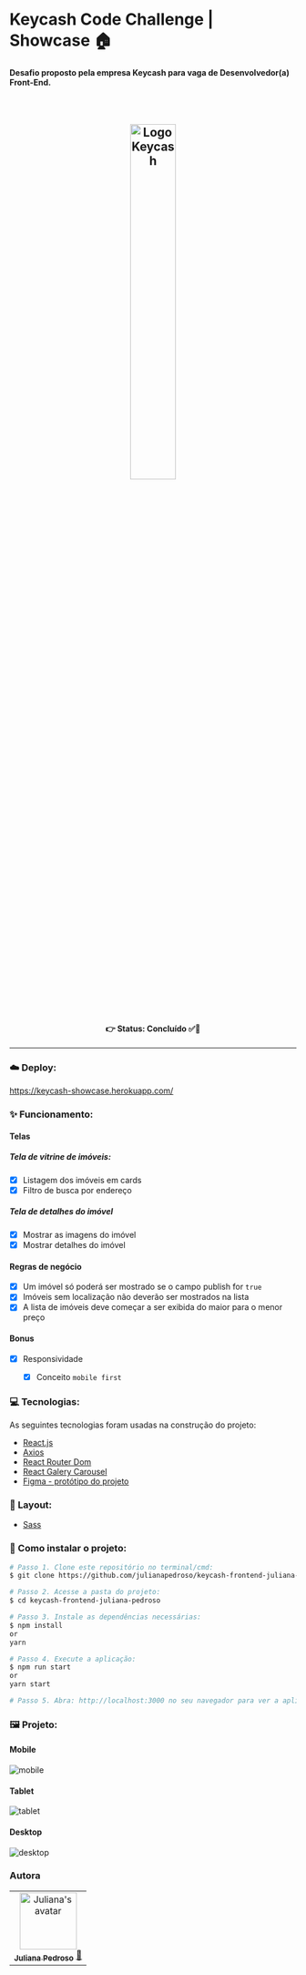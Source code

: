 # Keycash Code Challenge | Showcase 🏠
#### Desafio proposto pela empresa Keycash para vaga de Desenvolvedor(a) Front-End.
<br />

<h2 align='center'>
<img src="https://keycash.io/_nuxt/img/keycash_logo_header.5b27804.svg" width="40%" margin="2rem" alt="Logo Keycash"/>
</h2>

<h4 align='center'>
👉 Status: Concluído ✅👏
</h4>
<hr />

### ☁️ Deploy:
https://keycash-showcase.herokuapp.com/

### ✨ Funcionamento:
#### Telas
##### Tela de vitrine de imóveis:
- [x] Listagem dos imóveis em cards
- [x] Filtro de busca por endereço

##### Tela de detalhes do imóvel
- [x] Mostrar as imagens do imóvel
- [x] Mostrar detalhes do imóvel

#### Regras de negócio
- [x] Um imóvel só poderá ser mostrado se o campo publish for ``true``
- [x] Imóveis sem localização não deverão ser mostrados na lista
- [x] A lista de imóveis deve começar a ser exibida do maior para o menor preço

#### Bonus
- [x] Responsividade
  - [x] Conceito ``mobile first``


### 💻 Tecnologias:
As seguintes tecnologias foram usadas na construção do projeto:
- [React.js](https://pt-br.reactjs.org/)
- [Axios](https://www.npmjs.com/package/axios)
- [React Router Dom](https://www.npmjs.com/package/react-router-dom)
- [React Galery Carousel](https://www.npmjs.com/package/react-gallery-carousel)
- [Figma - protótipo do projeto](https://www.figma.com/file/YlwahS8ZHfn9zFPQx1uC9x/Keycash?node-id=17%3A6)

### 🎨 Layout:
- [Sass](https://www.npmjs.com/package/sass)

### 📂 Como instalar o projeto:

```bash
# Passo 1. Clone este repositório no terminal/cmd:
$ git clone https://github.com/julianapedroso/keycash-frontend-juliana-pedroso.git

# Passo 2. Acesse a pasta do projeto:
$ cd keycash-frontend-juliana-pedroso

# Passo 3. Instale as dependências necessárias:
$ npm install 
or
yarn

# Passo 4. Execute a aplicação:
$ npm run start
or
yarn start

# Passo 5. Abra: http://localhost:3000 no seu navegador para ver a aplicação ✨
```

### 🖼 Projeto:
#### Mobile
![mobile](https://user-images.githubusercontent.com/68782453/148770413-5a65cb12-8067-4a1e-95ec-0e55c5ceee94.gif)

#### Tablet
![tablet](https://user-images.githubusercontent.com/68782453/148718801-274cc97f-49df-4152-8855-20512f4c8ece.gif)

#### Desktop
![desktop](https://user-images.githubusercontent.com/68782453/148719376-776e6508-2418-4053-ae31-d03233070998.gif)

### Autora

<table>
  <tr>
    </td>
    <td align="center"><a href="https://www.linkedin.com/in/julianacristinapedroso/">
    <img src="https://avatars.githubusercontent.com/u/68782453?v=4" width="100px" alt="Juliana's avatar"/>
    <br />
    <sub><b>Juliana Pedroso</b></sub></a> <a href="https://github.com/belatoledo">🌻</a></sub><br /></td>     
</table>
